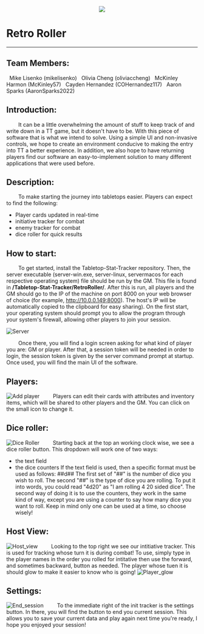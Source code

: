 <p align="center">
    <img src="RetroRoller/web/images/dndLogo.png">
</p>

# Retro Roller
---

## Team Members:
&nbsp; Mike Lisenko (mikelisenko)
&nbsp; Olivia Cheng (oliviaccheng)
&nbsp; McKinley Harmon (McKinley57)
&nbsp; Cayden Hernandez (COHernandez117)
&nbsp; Aaron Sparks (AaronSparks2022)

## Introduction:
&nbsp; &nbsp; &nbsp; &nbsp; It can be a little overwhelming the amount of stuff to keep track of and write down in a TT game, but it doesn't have to be. With this piece of software that is what we intend to solve. Using a simple UI and non-invasive controls, we hope to create an environment conducive to making the entry into TT a better experience. In addition, we also hope to have returning players find our software an easy-to-implement solution to many different applications that were used before.

## Description:
&nbsp; &nbsp; &nbsp; &nbsp; To make starting the journey into tabletops easier. Players can expect to find the following:
- Player cards updated in real-time
- initiative tracker for combat
- enemy tracker for combat
- dice roller for quick results

## How to start:
&nbsp; &nbsp; &nbsp; &nbsp; To get started, install the Tabletop-Stat-Tracker repository. Then, the server executable (server-win.exe, server-linux, servermacos for each respective operating system) file should be run by the GM. This file is found in **/Tabletop-Stat-Tracker/RetroRoller/**. After this is run, all players and the GM should go to the IP of the machine on port 8000 on your web browser of choice (for example, http://10.0.0.149:8000). The host's IP will be automatically copied to the clipboard for easy sharing). On the first start, your operating system should prompt you to allow the program through your system's firewall, allowing other players to join your session. 

![Server](exImg/ServerLauncher.png)

&nbsp; &nbsp; &nbsp; &nbsp; Once there, you will find a login screen asking for what kind of player you are: GM or player. After that, a session token will be needed in order to login, the session token is given by the server command prompt at startup. Once used, you will find the main UI of the software.

## Players:
![Add player](exImg/Add_player.png)
&nbsp; &nbsp; &nbsp; &nbsp; Players can edit their cards with attributes and inventory items, which will be shared to other players and the GM. You can click on the small icon to change it.

## Dice roller:
![Dice Roller](exImg/Dice_roller.png)
&nbsp; &nbsp; &nbsp; &nbsp; Starting back at the top an working clock wise, we see a dice roller button. This dropdown will work one of two ways:
- the text field 
- the dice counters
If the text field is used, then a specific format must be used as follows:
##d##
The first set of "##" is the number of dice you wish to roll. The second "##" is the type of dice you are rolling. To put it into words, you could read "4d20" as "I am rolling 4 20 sided dice". The second way of doing it is to use the counters, they work in the same kind of way, except you are using a counter to say how many dice you want to roll. Keep in mind only one can be used at a time, so choose wisely!

## Host View:
![Host_view](exImg/Host_view.png)
&nbsp; &nbsp; &nbsp; &nbsp; Looking to the top right we see our intitiative tracker. This is used for tracking whose turn it is during combat! To use, simply type in the player names in the order you rolled for intitative then use the forward, and sometimes backward, button as needed. The player whose tuen it is should glow to make it easier to know who is going!
![Player_glow](exImg/Player_glow.png)

## Settings:
![End_session](exImg/End_session.png)
&nbsp; &nbsp; &nbsp; &nbsp; To the immediate right of the init tracker is the settings button. In there, you will find the button to end you current session. This allows you to save your current data and play again next time you're ready, I hope you enjoyed your session!
